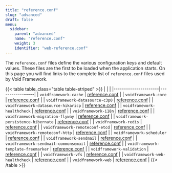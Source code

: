 ```yaml
---
title: "reference.conf"
slug: "advanced"
draft: false
menu:
  sidebar:
    parent: "advanced"
    name: "reference.conf"
    weight: 3
    identifier: "web-reference.conf"
---
```



The `reference.conf` files define the various configuration keys and default values. These files are the first to be loaded when the application starts. On this page you will find links to the complete list of `reference.conf` files used by Void Framework.

{{< table table_class="table table-striped" >}}
|                      |                 |
|----------------------|-----------------|
| `voidframework-cache` | [reference.conf](https://github.com/voidframework/voidframework/blob/master/voidframework-cache/src/main/resources/reference.conf) |
| `voidframework-core` | [reference.conf](https://github.com/voidframework/voidframework/blob/master/voidframework-core/src/main/resources/reference.conf) |
| `voidframework-datasource-c3p0` | [reference.conf](https://github.com/voidframework/voidframework/blob/master/voidframework-datasource-c3p0/src/main/resources/reference.conf) |
| `voidframework-datasource-hikaricp` | [reference.conf](https://github.com/voidframework/voidframework/blob/master/voidframework-datasource-hikaricp/src/main/resources/reference.conf) |
| `voidframework-healthcheck` | [reference.conf](https://github.com/voidframework/voidframework/blob/master/voidframework-healthcheck/src/main/resources/reference.conf) |
| `voidframework-i18n` | [reference.conf](https://github.com/voidframework/voidframework/blob/master/voidframework-i18n/src/main/resources/reference.conf) |
| `voidframework-migration-flyway` | [reference.conf](https://github.com/voidframework/voidframework/blob/master/voidframework-migration-flyway/src/main/resources/reference.conf) |
| `voidframework-persistence-hibernate` | [reference.conf](https://github.com/voidframework/voidframework/blob/master/voidframework-persistence-hibernate/src/main/resources/reference.conf) |
| `voidframework-redis` | [reference.conf](https://github.com/voidframework/voidframework/blob/master/voidframework-redis/src/main/resources/reference.conf) |
| `voidframework-remoteconf-etcd` | [reference.conf](https://github.com/voidframework/voidframework/blob/master/voidframework-remoteconf-etcd/src/main/resources/reference.conf) |
| `voidframework-remoteconf-http` | [reference.conf](https://github.com/voidframework/voidframework/blob/master/voidframework-remoteconf-http/src/main/resources/reference.conf) |
| `voidframework-scheduler` | [reference.conf](https://github.com/voidframework/voidframework/blob/master/voidframework-scheduler/src/main/resources/reference.conf) |
| `voidframework-sendmail` | [reference.conf](https://github.com/voidframework/voidframework/blob/master/voidframework-sendmail/src/main/resources/reference.conf) |
| `voidframework-sendmail-commonsemail` | [reference.conf](https://github.com/voidframework/voidframework/blob/master/voidframework-sendmail-commonsemail/src/main/resources/reference.conf) |
| `voidframework-template-freemarker` | [reference.conf](https://github.com/voidframework/voidframework/blob/master/voidframework-template-freemarker/src/main/resources/reference.conf) |
| `voidframework-validation` | [reference.conf](https://github.com/voidframework/voidframework/blob/master/voidframework-validation/src/main/resources/reference.conf) |
| `voidframework-vfs` | [reference.conf](https://github.com/voidframework/voidframework/blob/master/voidframework-vfs/src/main/resources/reference.conf) |
| `voidframework-web-healthcheck` | [reference.conf](https://github.com/voidframework/voidframework/blob/master/voidframework-web-healthcheck/src/main/resources/reference.conf) |
| `voidframework-web` | [reference.conf](https://github.com/voidframework/voidframework/blob/master/voidframework-web/src/main/resources/reference.conf) |
{{< /table >}}
